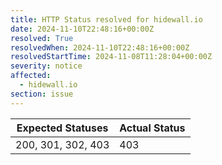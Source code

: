 ```yaml
---
title: HTTP Status resolved for hidewall.io
date: 2024-11-10T22:48:16+00:00Z
resolved: True
resolvedWhen: 2024-11-10T22:48:16+00:00Z
resolvedStartTime: 2024-11-08T11:28:04+00:00Z
severity: notice
affected:
  - hidewall.io
section: issue
---
```


| Expected Statuses | Actual Status  |
|-------------------|----------------|
| 200, 301, 302, 403 | 403 |

